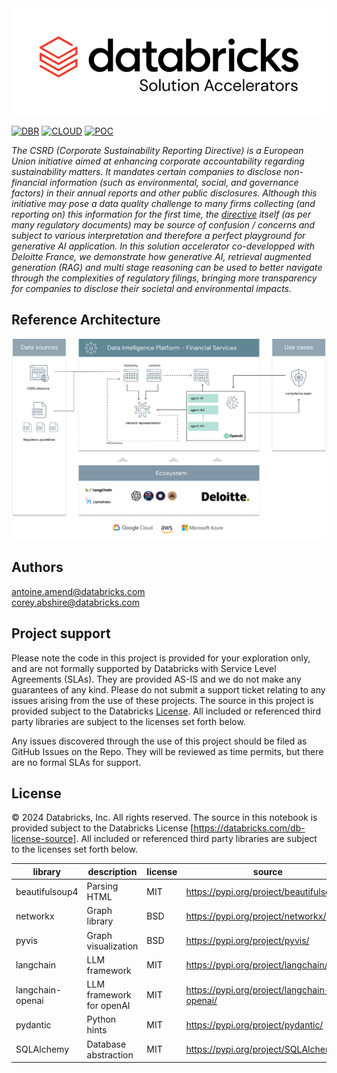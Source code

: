 <img src=https://raw.githubusercontent.com/databricks-industry-solutions/.github/main/profile/solacc_logo.png width="600px">

[![DBR](https://img.shields.io/badge/DBR-15.0ML-red?logo=databricks&style=for-the-badge)](https://docs.databricks.com/release-notes/runtime/15.0ml.html)
[![CLOUD](https://img.shields.io/badge/CLOUD-ALL-blue?style=for-the-badge)](https://databricks.com/try-databricks)
[![POC](https://img.shields.io/badge/POC-3_days-green?style=for-the-badge)](https://databricks.com/try-databricks)

*The CSRD (Corporate Sustainability Reporting Directive) is a European Union initiative aimed at enhancing corporate accountability regarding sustainability matters. It mandates certain companies to disclose non-financial information (such as environmental, social, and governance factors) in their annual reports and other public disclosures. Although this initiative may pose a data quality challenge to many firms collecting (and reporting on) this information for the first time, the [directive](https://eur-lex.europa.eu/legal-content/EN/TXT/?uri=CELEX:02013L0034-20240109&qid=1712714544806) itself (as per many regulatory documents) may be source of confusion / concerns and subject to various interpretation and therefore a perfect playground for generative AI application. In this solution accelerator co-developped with Deloitte France, we demonstrate how generative AI, retrieval augmented generation (RAG) and multi stage reasoning can be used to better navigate through the complexities of regulatory filings, bringing more transparency for companies to disclose their societal and environmental impacts.*

## Reference Architecture
![reference_architecture.png](https://raw.githubusercontent.com/databricks-industry-solutions/csrd_assistant/main/images/reference_architecture.png)

## Authors
<antoine.amend@databricks.com><br>
<corey.abshire@databricks.com>

## Project support 

Please note the code in this project is provided for your exploration only, and are not formally supported by Databricks with Service Level Agreements (SLAs). They are provided AS-IS and we do not make any guarantees of any kind. Please do not submit a support ticket relating to any issues arising from the use of these projects. The source in this project is provided subject to the Databricks [License](./LICENSE.md). All included or referenced third party libraries are subject to the licenses set forth below.

Any issues discovered through the use of this project should be filed as GitHub Issues on the Repo. They will be reviewed as time permits, but there are no formal SLAs for support. 

## License

&copy; 2024 Databricks, Inc. All rights reserved. The source in this notebook is provided subject to the Databricks License [https://databricks.com/db-license-source].  All included or referenced third party libraries are subject to the licenses set forth below.

| library                                | description             | license    | source                                              |
|----------------------------------------|-------------------------|------------|-----------------------------------------------------|
|beautifulsoup4|Parsing HTML|MIT|https://pypi.org/project/beautifulsoup4/|
|networkx|Graph library|BSD|https://pypi.org/project/networkx/|
|pyvis|Graph visualization|BSD|https://pypi.org/project/pyvis/|
|langchain|LLM framework|MIT|https://pypi.org/project/langchain/|
|langchain-openai|LLM framework for openAI|MIT|https://pypi.org/project/langchain-openai/|
|pydantic|Python hints|MIT|https://pypi.org/project/pydantic/|
|SQLAlchemy|Database abstraction|MIT|https://pypi.org/project/SQLAlchemy/|